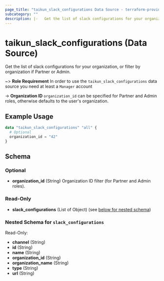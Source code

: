 ```yaml
---
page_title: "taikun_slack_configurations Data Source - terraform-provider-taikun"
subcategory: ""
description: |-   Get the list of slack configurations for your organization, or filter by organization if Partner or Admin.
---
```


# taikun_slack_configurations (Data Source)

Get the list of slack configurations for your organization, or filter by organization if Partner or Admin.

~> **Role Requirement** In order to use the `taikun_slack_configurations` data source you need at least a `Manager`
account

-> **Organization ID** `organization_id` can be specified for Partner and Admin roles, otherwise defaults to the user's
organization.

## Example Usage

```terraform
data "taikun_slack_configurations" "all" {
  # Optional
  organization_id = "42"
}
```

<!-- schema generated by tfplugindocs -->
## Schema

### Optional

- **organization_id** (String) Organization ID filter (for Partner and Admin roles).

### Read-Only

- **slack_configurations** (List of Object) (see [below for nested schema](#nestedatt--slack_configurations))

<a id="nestedatt--slack_configurations"></a>
### Nested Schema for `slack_configurations`

Read-Only:

- **channel** (String)
- **id** (String)
- **name** (String)
- **organization_id** (String)
- **organization_name** (String)
- **type** (String)
- **url** (String)


